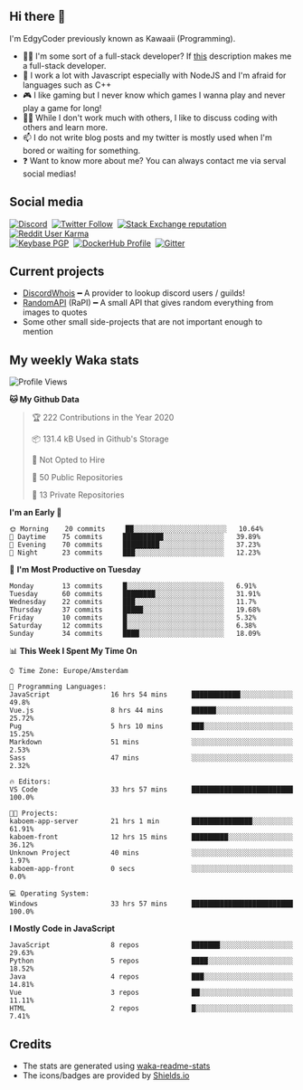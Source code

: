 ## Hi there 👋
I'm EdgyCoder previously known as Kawaaii (Programming).  
- 👨‍💻 I'm some sort of a full-stack developer? If [this](https://www.w3schools.com/whatis/whatis_fullstack.asp) description makes me a full-stack developer.
- 🌱 I work a lot with Javascript especially with NodeJS and I'm afraid for languages such as C++
- 🎮 I like gaming but I never know which games I wanna play and never play a game for long!
- 👯‍♀️ While I don't work much with others, I like to discuss coding with others and learn more.
- 📫 I do not write blog posts and my twitter is mostly used when I'm bored or waiting for something.
- ❓ Want to know more about me? You can always contact me via serval social medias!

## Social media
[![Discord](https://img.shields.io/discord/661411850856038431?label=Discord%20Guild&style=for-the-badge&logo=discord&logoColor=ffffff)](https://discord.gg/44yKPxm)
‎‎ [![Twitter Follow](https://img.shields.io/twitter/follow/edgycoder?color=%231DA1F2&label=Twitter&style=for-the-badge&logo=twitter&logoColor=ffffff)](https://twitter.com/EdgyCoder)
‎‎ [![Stack Exchange reputation](https://img.shields.io/stackexchange/stackoverflow/r/12418331?color=%23F48024&label=Stack%20overflow&style=for-the-badge&logo=stackoverflow&logoColor=ffffff)](https://stackoverflow.com/users/12418331/kawaaii)
‎‎ [![Reddit User Karma](https://img.shields.io/reddit/user-karma/combined/Kawaaii-Programming?label=Reddit&style=for-the-badge&logo=reddit&logoColor=ffffff)](https://www.reddit.com/user/Kawaaii-Programming)  
‎‎ [![Keybase PGP](https://img.shields.io/keybase/pgp/kawaaii?label=Keybase&logo=keybase&logoColor=ffffff&style=for-the-badge)](https://keybase.io/kawaaii)
‎‎ [![DockerHub Profile](https://img.shields.io/badge/DockerHub-kawaaii-informational?style=for-the-badge&logo=docker&logoColor=ffffff)](https://hub.docker.com/u/kawaaii)
‎‎ [![Gitter](https://img.shields.io/gitter/room/edgy-irrelevant/community?label=edgy-irrelevant&logo=gitter&logoColor=ffffff&style=for-the-badge)](https://gitter.im/edgy-irrelevant/community)

## Current projects
- [DiscordWhois](https://discordwhois.xyz) ━ A provider to lookup discord users / guilds!
- [RandomAPI](https://random.rest) (RaPI) ━ A small API that gives random everything from images to quotes
- Some other small side-projects that are not important enough to mention

## My weekly Waka stats
<!--START_SECTION:waka-->
![Profile Views](http://img.shields.io/badge/Profile%20Views-0-blue)

**🐱 My Github Data** 

> 🏆 222 Contributions in the Year 2020
 > 
> 📦 131.4 kB Used in Github's Storage 
 > 
> 🚫 Not Opted to Hire
 > 
> 📜 50 Public Repositories
 > 
> 🔑 13 Private Repositories 

**I'm an Early 🐤** 

```text
🌞 Morning    20 commits     ██░░░░░░░░░░░░░░░░░░░░░░░   10.64% 
🌆 Daytime    75 commits     ██████████░░░░░░░░░░░░░░░   39.89% 
🌃 Evening    70 commits     █████████░░░░░░░░░░░░░░░░   37.23% 
🌙 Night      23 commits     ███░░░░░░░░░░░░░░░░░░░░░░   12.23%

```
📅 **I'm Most Productive on Tuesday** 

```text
Monday       13 commits     █░░░░░░░░░░░░░░░░░░░░░░░░   6.91% 
Tuesday      60 commits     ████████░░░░░░░░░░░░░░░░░   31.91% 
Wednesday    22 commits     ███░░░░░░░░░░░░░░░░░░░░░░   11.7% 
Thursday     37 commits     █████░░░░░░░░░░░░░░░░░░░░   19.68% 
Friday       10 commits     █░░░░░░░░░░░░░░░░░░░░░░░░   5.32% 
Saturday     12 commits     █░░░░░░░░░░░░░░░░░░░░░░░░   6.38% 
Sunday       34 commits     ████░░░░░░░░░░░░░░░░░░░░░   18.09%

```


📊 **This Week I Spent My Time On** 

```text
⌚︎ Time Zone: Europe/Amsterdam

💬 Programming Languages: 
JavaScript               16 hrs 54 mins      ████████████░░░░░░░░░░░░░   49.8% 
Vue.js                   8 hrs 44 mins       ██████░░░░░░░░░░░░░░░░░░░   25.72% 
Pug                      5 hrs 10 mins       ███░░░░░░░░░░░░░░░░░░░░░░   15.25% 
Markdown                 51 mins             ░░░░░░░░░░░░░░░░░░░░░░░░░   2.53% 
Sass                     47 mins             ░░░░░░░░░░░░░░░░░░░░░░░░░   2.32%

🔥 Editors: 
VS Code                  33 hrs 57 mins      █████████████████████████   100.0%

🐱‍💻 Projects: 
kaboem-app-server        21 hrs 1 min        ███████████████░░░░░░░░░░   61.91% 
kaboem-front             12 hrs 15 mins      █████████░░░░░░░░░░░░░░░░   36.12% 
Unknown Project          40 mins             ░░░░░░░░░░░░░░░░░░░░░░░░░   1.97% 
kaboem-app-front         0 secs              ░░░░░░░░░░░░░░░░░░░░░░░░░   0.0%

💻 Operating System: 
Windows                  33 hrs 57 mins      █████████████████████████   100.0%

```

**I Mostly Code in JavaScript** 

```text
JavaScript               8 repos             ███████░░░░░░░░░░░░░░░░░░   29.63% 
Python                   5 repos             ████░░░░░░░░░░░░░░░░░░░░░   18.52% 
Java                     4 repos             ███░░░░░░░░░░░░░░░░░░░░░░   14.81% 
Vue                      3 repos             ██░░░░░░░░░░░░░░░░░░░░░░░   11.11% 
HTML                     2 repos             █░░░░░░░░░░░░░░░░░░░░░░░░   7.41%

```



<!--END_SECTION:waka-->

## Credits
- The stats are generated using [waka-readme-stats](https://github.com/anmol098/waka-readme-stats)
- The icons/badges are provided by [Shields.io](https://shields.io/)
